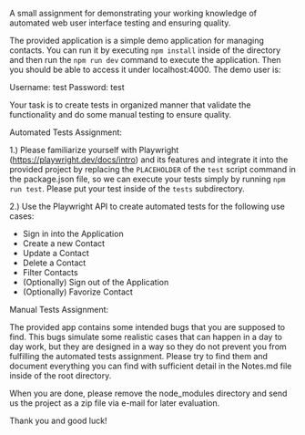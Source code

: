 A small assignment for demonstrating your working knowledge of automated web user interface testing and ensuring quality.

The provided application is a simple demo application for managing contacts. You can run it by executing `npm install` inside of the directory and then run the `npm run dev` command to execute the application. Then you should be able to access it under localhost:4000. The demo user is:

Username: test
Password: test

Your task is to create tests in organized manner that validate the functionality and do some manual testing to ensure quality.

Automated Tests Assignment:

1.) Please familiarize yourself with Playwright (https://playwright.dev/docs/intro) and its features and integrate it into the provided project by replacing the `PLACEHOLDER` of the `test` script command in the package.json file, so we can execute your tests simply by running `npm run test`. Please put your test inside of the `tests` subdirectory. 

2.) Use the Playwright API to create automated tests for the following use cases:

- Sign in into the Application
- Create a new Contact
- Update a Contact
- Delete a Contact
- Filter Contacts
- (Optionally) Sign out of the Application
- (Optionally) Favorize Contact

Manual Tests Assignment:

The provided app contains some intended bugs that you are supposed to find. This bugs simulate some realistic cases that can happen in a day to day work, but they are designed in a way so they do not prevent you from fulfilling the automated tests assignment. Please try to find them and document everything you can find with sufficient detail in the Notes.md file inside of the root directory.

When you are done, please remove the node_modules directory and send us the project as a zip file via e-mail for later evaluation.

Thank you and good luck!
